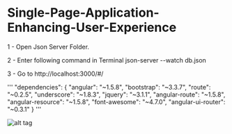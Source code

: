 # Single-Page-Application-Enhancing-User-Experience

1 - Open Json Server Folder.

2 - Enter following command in Terminal json-server --watch db.json

3 - Go to http://localhost:3000/#/

'''   "dependencies": {
    "angular": "~1.5.8",
    "bootstrap": "~3.3.7",
    "route": "~0.2.5",
    "underscore": "~1.8.3",
    "jquery": "~3.1.1",
    "angular-route": "~1.5.8",
    "angular-resource": "~1.5.8",
    "font-awesome": "~4.7.0",
    "angular-ui-router": "~0.3.1"
  }
  '''


![alt tag](https://github.com/divyanshu-rawat/Single-Page-Application-Enhancing-User-Experience/blob/master/Screenshot%20from%202016-07-20%2015:45:20.png
)
